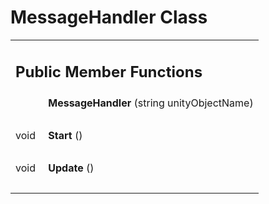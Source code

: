 # MessageHandler Class 

<div class="contents"><table class="memberdecls"><tr class="heading"><td colspan="2"><h2 class="groupheader"><a id="pub-methods" name="pub-methods"></a> Public Member Functions</h2></td></tr><tr class="memitem:ab93b3dadb31d7488d4b18199908f7d64"><td class="memItemLeft" align="right" valign="top"><a id="ab93b3dadb31d7488d4b18199908f7d64" name="ab93b3dadb31d7488d4b18199908f7d64"></a> &#160;</td><td class="memItemRight" valign="bottom"><b>MessageHandler</b> (string unityObjectName)</td></tr><tr class="separator:ab93b3dadb31d7488d4b18199908f7d64"><td class="memSeparator" colspan="2">&#160;</td></tr><tr class="memitem:a03ec540341e893dc041a5b1ca9c6b993"><td class="memItemLeft" align="right" valign="top"><a id="a03ec540341e893dc041a5b1ca9c6b993" name="a03ec540341e893dc041a5b1ca9c6b993"></a> void&#160;</td><td class="memItemRight" valign="bottom"><b>Start</b> ()</td></tr><tr class="separator:a03ec540341e893dc041a5b1ca9c6b993"><td class="memSeparator" colspan="2">&#160;</td></tr><tr class="memitem:a90ca0b7b083e4b31d095f80f6ff0c315"><td class="memItemLeft" align="right" valign="top"><a id="a90ca0b7b083e4b31d095f80f6ff0c315" name="a90ca0b7b083e4b31d095f80f6ff0c315"></a> void&#160;</td><td class="memItemRight" valign="bottom"><b>Update</b> ()</td></tr><tr class="separator:a90ca0b7b083e4b31d095f80f6ff0c315"><td class="memSeparator" colspan="2">&#160;</td></tr></table></div> 
